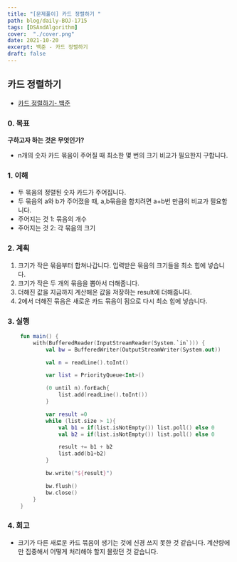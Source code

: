 ```yaml
---
title: "[문제풀이] 카드 정렬하기 "
path: blog/daily-BOJ-1715
tags: [DSAndAlgorithm]
cover:  "./cover.png"
date: 2021-10-20
excerpt: 백준 - 카드 정렬하기 
draft: false
---
```



## 카드 정렬하기 
* [카드 정렬하기- 백준](https://www.acmicpc.net/problem/1715)

### 0. 목표 
**구하고자 하는 것은 무엇인가?**
- n개의 숫자 카드 묶음이 주어질 때 최소한 몇 번의 크기 비교가 필요한지 구합니다.

### 1. 이해 
- 두 묶음의 정렬된 숫자 카드가 주어집니다.
- 두 묶음의 a와 b가 주어졌을 때, a,b묶음을 합치려면 a+b번 만큼의 비교가 필요합니다.
- 주어지는 것 1: 묶음의 개수 
- 주어지는 것 2: 각 묶음의 크기 

### 2. 계획
1. 크기가 작은 묶음부터 합쳐나갑니다. 입력받은 묶음의 크기들을 최소 힙에 넣습니다.
2. 크기가 작은 두 개의 묶음을 뽑아서 더해줍니다. 
3. 더해진 값을 지금까지 계산해온 값을 저장하는 result에 더해줍니다.
4. 2에서 더해진 묶음은 새로운 카드 묶음이 됨으로 다시 최소 힙에 넣습니다.

### 3. 실행
```kotlin
    fun main() {
        with(BufferedReader(InputStreamReader(System.`in`))) {
            val bw = BufferedWriter(OutputStreamWriter(System.out))

            val n = readLine().toInt()

            var list = PriorityQueue<Int>()

            (0 until n).forEach{
                list.add(readLine().toInt())
            }

            var result =0
            while (list.size > 1){
                val b1 = if(list.isNotEmpty()) list.poll() else 0
                val b2 = if(list.isNotEmpty()) list.poll() else 0

                result += b1 + b2
                list.add(b1+b2)
            }

            bw.write("${result}")

            bw.flush()
            bw.close()
        }
    }
```

### 4. 회고 

- 크기가 다른 새로운 카드 묶음이 생기는 것에 신경 쓰지 못한 것 같습니다. 계산량에만 집중해서 어떻게 처리해야 할지 몰랐던 것 같습니다.

